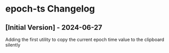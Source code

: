 # epoch-ts Changelog

## [Initial Version] - 2024-06-27

Adding the first utility to copy the current epoch time value to the clipboard silently
